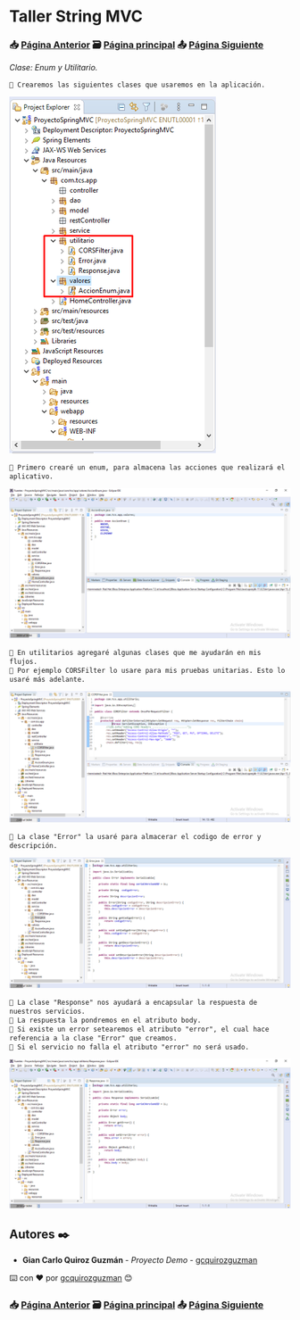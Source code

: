 # Taller String MVC                                                                       
### 📥 [Página Anterior](https://github.com/gcquirozguzman/java-spring-mvc-tcs-202004/tree/INSTC00001)          🗃️ [Página principal](https://github.com/gcquirozguzman/java-spring-mvc-tcs-202004)          📤 [Página Siguiente](https://github.com/gcquirozguzman/java-spring-mvc-tcs-202004/tree/XXXXX00001)

_Clase: Enum y Utilitario._

```
📢 Crearemos las siguientes clases que usaremos en la aplicación.
```

![Error: imagen no ha sido cargada](https://github.com/gcquirozguzman/java-spring-mvc-tcs-202004/blob/master/imagenes/ENUTL00001_1.png)

```
📢 Primero crearé un enum, para almacena las acciones que realizará el aplicativo.
```

![Error: imagen no ha sido cargada](https://github.com/gcquirozguzman/java-spring-mvc-tcs-202004/blob/master/imagenes/ENUTL00001_2.png)

```
📢 En utilitarios agregaré algunas clases que me ayudarán en mis flujos.
📢 Por ejemplo CORSFilter lo usare para mis pruebas unitarias. Esto lo usaré más adelante.
```

![Error: imagen no ha sido cargada](https://github.com/gcquirozguzman/java-spring-mvc-tcs-202004/blob/master/imagenes/ENUTL00001_3.png)

```
📢 La clase "Error" la usaré para almacerar el codigo de error y descripción.
```

![Error: imagen no ha sido cargada](https://github.com/gcquirozguzman/java-spring-mvc-tcs-202004/blob/master/imagenes/ENUTL00001_4.png)

```
📢 La clase "Response" nos ayudará a encapsular la respuesta de nuestros servicios. 
📢 La respuesta la pondremos en el atributo body.
📢 Si existe un error setearemos el atributo "error", el cual hace referencia a la clase "Error" que creamos.
📢 Si el servicio no falla el atributo "error" no será usado.
```

![Error: imagen no ha sido cargada](https://github.com/gcquirozguzman/java-spring-mvc-tcs-202004/blob/master/imagenes/ENUTL00001_5.png)

## Autores ✒️

* **Gian Carlo Quiroz Guzmán** - *Proyecto Demo* - [gcquirozguzman](https://github.com/gcquirozguzman)

⌨️ con ❤️ por [gcquirozguzman](https://github.com/gcquirozguzman) 😊

### 📥 [Página Anterior](https://github.com/gcquirozguzman/java-spring-mvc-tcs-202004/tree/INSTC00001)          🗃️ [Página principal](https://github.com/gcquirozguzman/java-spring-mvc-tcs-202004)          📤 [Página Siguiente](https://github.com/gcquirozguzman/java-spring-mvc-tcs-202004/tree/XXXXX00001)
